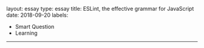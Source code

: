 layout: essay
type: essay
title: ESLint, the effective grammar for JavaScript
date: 2018-09-20
labels:
  - Smart Question
  - Learning
---

